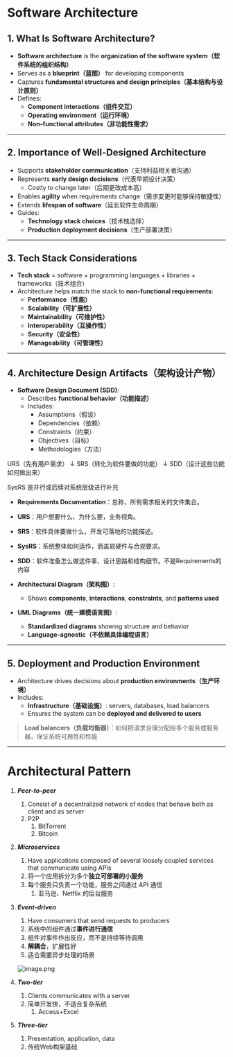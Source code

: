 # Software Architecture

## **1. What Is Software Architecture?**

- **Software architecture** is the **organization of the software system（软件系统的组织结构）**
- Serves as a **blueprint（蓝图）** for developing components
- Captures **fundamental structures and design principles（基本结构与设计原则）**
- Defines:
    - **Component interactions（组件交互）**
    - **Operating environment（运行环境）**
    - **Non-functional attributes（非功能性需求）**

---

## **2. Importance of Well-Designed Architecture**

- Supports **stakeholder communication**（支持利益相关者沟通）
- Represents **early design decisions**（代表早期设计决策）
    - Costly to change later（后期更改成本高）
- Enables **agility** when requirements change（需求变更时能够保持敏捷性）
- Extends **lifespan of software**（延长软件生命周期）
- Guides:
    - **Technology stack choices**（技术栈选择）
    - **Production deployment decisions**（生产部署决策）

---

## **3. Tech Stack Considerations**

- **Tech stack** = software + programming languages + libraries + frameworks（技术组合）
- Architecture helps match the stack to **non-functional requirements**:
    - **Performance（性能）**
    - **Scalability（可扩展性）**
    - **Maintainability（可维护性）**
    - **Interoperability（互操作性）**
    - **Security（安全性）**
    - **Manageability（可管理性）**

---

## **4. Architecture Design Artifacts（架构设计产物）**

- **Software Design Document (SDD)**:
    - Describes **functional behavior（功能描述）**
    - Includes:
        - Assumptions（假设）
        - Dependencies（依赖）
        - Constraints（约束）
        - Objectives（目标）
        - Methodologies（方法）

URS（先有用户需求）
↓
SRS（转化为软件要做的功能）
↓
SDD（设计这些功能如何做出来）

SysRS 是并行或后续对系统层级进行补充

- **Requirements Documentation**：总称，所有需求相关的文件集合。
- **URS**：用户想要什么、为什么要，业务视角。
- **SRS**：软件具体要做什么，开发可落地的功能描述。
- **SysRS**：系统整体如何运作，涵盖软硬件与合规要求。

- **SDD**：软件准备怎么做这件事，设计思路和结构细节。不是Requirements的内容

- **Architectural Diagram（架构图）**:
    - Shows **components**, **interactions**, **constraints**, and **patterns used**
- **UML Diagrams（统一建模语言图）**:
    - **Standardized diagrams** showing structure and behavior
    - **Language-agnostic（不依赖具体编程语言）**

---

## **5. Deployment and Production Environment**

- Architecture drives decisions about **production environments（生产环境）**
- Includes:
    - **Infrastructure（基础设施）**: servers, databases, load balancers
    - Ensures the system can be **deployed and delivered to users**

> **Load balancers（负载均衡器）**：如何把请求合理分配给多个服务或服务器，保证系统可用性和性能
> 

---

# Architectural Pattern

1. ***Peer-to-peer***
    1. Consist of a decentralized network of nodes that behave both as client and as server
    2. P2P
        1. BitTorrent
        2. Bitcoin
2. ***Microservices***
    1. Have applications composed of several loosely coupled services that communicate using APIs
    2. 将一个应用拆分为多个**独立可部署的小服务**
    3. 每个服务只负责一个功能，服务之间通过 API 通信
        1. 亚马逊、Netflix 的后台服务
3. ***Event-driven***
    1. Have consumers that send requests to producers
    2. 系统中的组件通过**事件进行通信**
    3. 组件对事件作出反应，而不是持续等待调用
    4. **解耦合**，扩展性好
    5. 适合需要异步处理的场景
    
    ![image.png](gerry-cs-journal/industry-notes/Software%20Architecture/src/Software%20Architecture/image.png)
    
4. ***Two-tier***
    1. Clients communicates with a server
    2. 简单开发快，不适合复杂系统
        1. Access+Excel
5. ***Three-tier***
    1. Presentation, application, data
    2. 传统Web构架基础
